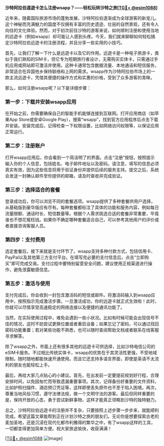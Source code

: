 **沙特阿拉伯遠遊卡怎么注册wsapp？——轻松玩转沙特之旅[[TG💪+ @esim1088](https://t.me/s/esim1088)]**

近年来，随着国际旅游市场的蓬勃发展，沙特阿拉伯逐渐成为全球游客的新宠儿。这个神秘而充满魅力的国度不仅拥有丰富的历史遗迹、壮丽的自然景观，还有令人向往的文化体验。然而，对于初次前往沙特的游客来说，如何顺利注册和使用当地的远遊卡（例如wsapp）却可能让人感到头疼。今天，我们就来聊聊如何轻松搞定沙特阿拉伯远遊卡的注册流程，并且分享一些实用的小技巧。

首先，让我们了解一下什么是远遊卡以及它的作用。远遊卡是一种电子旅游卡，类似于我们熟知的SIM卡，但它专为短期旅行者设计，无需购买实体卡，只需通过手机应用或网站即可激活并使用。这种卡通常包含数据流量、本地通话和短信服务，非常适合在异国他乡保持联络和上网的需求。wsapp作为沙特阿拉伯市场上的一款主流远遊卡，凭借其便捷的操作方式和实惠的价格，受到了众多游客的青睐。

那么，如何注册wsapp呢？以下是详细步骤：

### 第一步：下载并安装wsapp应用

在开始之前，你需要确保自己的智能手机能够连接到互联网。打开应用商店（如苹果App Store或安卓Google Play），搜索“wsapp”，找到官方应用程序后点击下载并安装。安装完成后，记得检查一下权限设置，比如网络访问权限等，以保证应用正常运行。

### 第二步：注册账户

打开wsapp应用后，你会看到一个简洁明了的界面。点击“注册”按钮，按照提示输入你的个人信息，包括姓名、电子邮件地址以及密码。请注意，填写的信息必须真实有效，因为这些信息将用于验证身份并提供后续的服务支持。提交之后，系统会发送一封确认邮件至你提供的邮箱，请及时查收并完成验证。

### 第三步：选择适合的套餐

登录成功后，你可以浏览不同的套餐选项。wsapp提供了多种套餐供用户选择，从基础版到豪华版应有尽有。每种套餐都标注了具体的功能和服务内容，例如每日流量限额、通话时长、短信数量等。根据个人需求挑选合适的套餐非常重要，毕竟谁也不想花冤枉钱。如果你不确定哪种套餐适合自己，可以参考其他用户的评价或者直接咨询客服人员。

### 第四步：支付费用

选定套餐后，接下来就是支付环节了。wsapp支持多种付款方式，包括信用卡、PayPal以及其他第三方支付平台。在填写完必要的支付信息后，点击“立即购买”即可完成交易。支付过程中要特别留意安全问题，建议使用正规渠道进行操作，避免泄露敏感信息。

### 第五步：激活与使用

支付完成后，你会收到一封包含激活码的短信或邮件。将激活码输入到wsapp应用中，按照指示完成激活步骤。一旦激活成功，你的远遊卡就正式生效啦！此时，你就可以尽情享受高速稳定的网络连接以及便捷的通讯功能了。

当然，在实际使用过程中，难免会遇到一些小状况。比如有时候可能会出现信号不佳的情况，这时不妨尝试更换位置或者重启设备；如果忘记了密码，可以通过找回密码功能重置；若对某些功能不熟悉，也可以随时查阅帮助文档或者联系在线客服寻求解答。

除了wsapp之外，市面上还有很多其他的远遊卡可供选择，比如沙特电信公司的eSIM卡服务。不过相比传统实体卡，wsapp的优势在于其灵活性更强，不受地域限制，随时随地都能快速开通使用。而且它还支持多语言界面，即使是英语不太流利的朋友也能轻松上手。

最后，再给大家几点贴心的小建议。首先，在出发前一定要提前规划好行程，合理安排时间，以免因匆忙而导致遗漏重要事项。其次，记得备份好重要的文件资料，比如护照扫描件、酒店预订凭证等，这样即使丢失原件也不至于陷入困境。再次，尊重当地风俗习惯，遵守法律法规，做一个文明守法的游客。最后但同样重要的是，保持开放的心态，勇于尝试新鲜事物，这样才能真正领略到沙特的独特魅力。

总之，沙特阿拉伯远遊卡的注册并不复杂，只要按照上述步骤一步步来，就能顺利完成。希望这篇文章能帮到正在计划沙特之旅的朋友们。无论你是想要探索古老的麦加圣地，还是沉浸在现代化都市利雅得的繁华之中，有了wsapp这样的工具，一切都变得更加简单方便。祝大家旅途愉快，收获满满！

[[TG💪+ @esim1088](https://t.me/s/esim1088) ![Image](https://i.postimg.cc/4NQfJmqS/Snipaste-2025-05-13-00-14-12.png)]